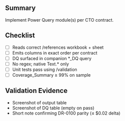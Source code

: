 ## Summary
Implement Power Query module(s) per CTO contract.

## Checklist
- [ ] Reads correct /references workbook + sheet
- [ ] Emits columns in exact order per contract
- [ ] DQ surfaced in companion *_DQ query
- [ ] No regex; native Text.* only
- [ ] Unit tests pass using /validation
- [ ] Coverage_Summary ≥ 99% on sample

## Validation Evidence
- Screenshot of output table
- Screenshot of DQ table (empty on pass)
- Short note confirming DR-0100 parity (≤ $0.02 delta)
